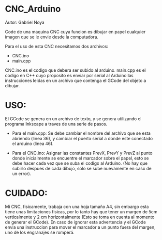 ﻿# CNC_Arduino


Autor: Gabriel Noya

Code de una maquina CNC cuya funcion es dibujar en papel cualquier imagen que se le envie desde la computadora.

Para el uso de esta CNC necesitamos dos archivos:

- CNC.ino
- main.cpp

CNC.ino es el codigo que debera ser subido al arduino.
main.cpp es el codigo en C++ cuyo proposito es enviar por serial al Arduino las instrucciones leidas en un archivo que contenga el GCode del objeto a dibujar.

# USO:

El GCode se genera en un archivo de texto, y se genera utilizando el programa Inkscape a traves de una serie de pasos.

- Para el main.cpp: 
Se debe cambiar el nombre del archivo que se esta abriendo (linea 36), y cambiar el puerto serial a donde este conectado el arduino (linea 46).

- Para el CNC.ino: 
Asignar las constantes PrevX, PrevY y PrevZ al punto donde inicialmente se encuentre el marcador sobre el papel, esto se debe hacer cada vez que se suba el codigo al Arduino. (No hay que subirlo despues de cada dibujo, solo se sube nuevamente en caso de un error).

# CUIDADO:

Mi CNC, fisicamente, trabaja con una hoja tamaño A4, sin embargo esta tiene unas limitaciones fisicas, por lo tanto hay que tener un margen de 5cm verticalmente y 2 cm horizontalmente (Esto se toma en cuenta al momento de generar el GCode).
En caso de ignorar esta advertencia y el GCode envia una instruccion para mover el marcador a un punto fuera del margen, uno de los engranajes se romperá.


